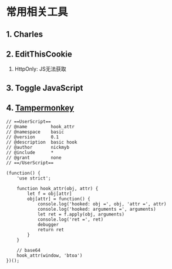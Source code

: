 常用相关工具
==========

## 1. Charles

## 2. EditThisCookie

1. HttpOnly: JS无法获取

## 3. Toggle JavaScript

## 4. [Tampermonkey](https://www.tampermonkey.net/)

```
// ==UserScript==
// @name         hook_attr
// @namespace    basic
// @version      0.1
// @description  basic hook
// @author       nickmyb
// @include      *
// @grant        none
// ==/UserScript==

(function() {
    'use strict';

    function hook_attr(obj, attr) {
        let f = obj[attr]
        obj[attr] = function() {
            console.log('hooked: obj =', obj, 'attr =', attr)
            console.log('hooked: arguments =', arguments)
            let ret = f.apply(obj, arguments)
            console.log('ret =', ret)
            debugger
            return ret
        }
    }

    // base64
    hook_attr(window, 'btoa')
})();
```